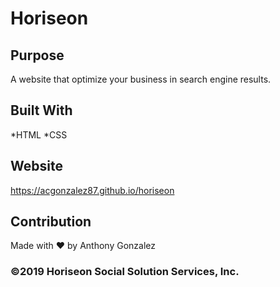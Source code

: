 # Horiseon

## Purpose
A website that optimize your business in search engine results. 

## Built With
*HTML
*CSS

## Website
https://acgonzalez87.github.io/horiseon

## Contribution
Made with ❤️ by Anthony Gonzalez

### ©️2019 Horiseon Social Solution Services, Inc.
